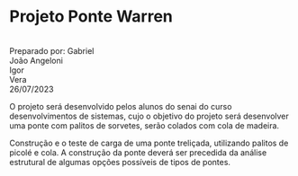 <h1>Projeto Ponte Warren</h1>
<br>
Preparado por: Gabriel<br> João Angeloni<br> Igor<br> Vera<br>26/07/2023<br>

<p>O projeto será desenvolvido pelos alunos do senai do curso desenvolvimentos de sistemas, cujo o objetivo do projeto
será desenvolver uma ponte com palitos de sorvetes, serão colados com cola de madeira.</p>

<p>Construção e o teste de carga de uma ponte treliçada, utilizando palitos de picolé
e cola. A construção da ponte deverá ser precedida da análise estrutural de algumas
opções possíveis de tipos de pontes. </p>
